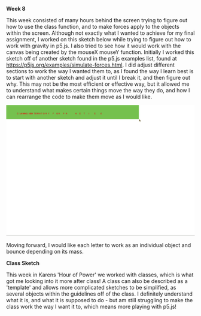 **Week 8**

This week consisted of many hours behind the screen trying to figure out how to use the class function, and to make forces apply to the objects within the screen.
Although not exactly what I wanted to achieve for my final assignment, I worked on this sketch below while trying to figure out how to work with gravity in p5.js. I also tried to see how it would work with the canvas being created by the mouseX mouseY function. Initially I worked this sketch off of another sketch found in the p5.js examples list, found at https://p5js.org/examples/simulate-forces.html. I did adjust different sections to work the way I wanted them to, as I found the way I learn best is to start with another sketch and adjust it until I break it, and then figure out why. This may not be the most efficient or effective way, but it allowed me to understand what makes certain things move the way they do, and how I can rearrange the code to make them move as I would like.

![](greenfall.gif)

Moving forward, I would like each letter to work as an individual object and bounce depending on its mass.

**Class Sketch**

This week in Karens 'Hour of Power' we worked with classes, which is what got me looking into it more after class! A class can also be described as a 'template' and allows more complicated sketches to be simplified, as several objects within the guidelines off of the class. I definitely understand what it is, and what it is supposed to do - but am still struggling to make the class work the way I want it to, which means more playing with p5.js! 


